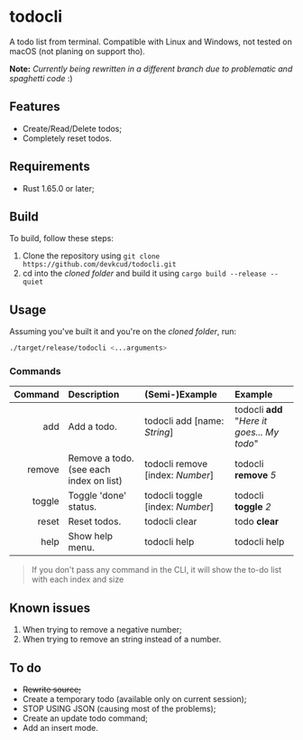 # todocli

A todo list from terminal. Compatible with Linux and Windows, not tested on macOS (not planing on support tho).

**Note:** _Currently being rewritten in a different branch due to problematic and spaghetti code_ :)

## Features

- Create/Read/Delete todos;
- Completely reset todos.

## Requirements

- Rust 1.65.0 or later;

## Build

To build, follow these steps:

1. Clone the repository using `git clone https://github.com/devkcud/todocli.git`
2. cd into the _cloned folder_ and build it using `cargo build --release --quiet`

## Usage

Assuming you've built it and you're on the _cloned folder_, run:

```bash
./target/release/todocli <...arguments>
```

### Commands

| Command | Description                                | (Semi-)Example                   | Example
|      -: | :-                                         | :-                               | :-
|     add | Add a todo.                                | todocli add [name: _String_]     | todocli **add** "_Here it goes... My todo_"
|  remove | Remove a todo. (see each index on list)    | todocli remove [index: _Number_] | todocli **remove** _5_
|  toggle | Toggle 'done' status.                      | todocli toggle [index: _Number_] | todocli **toggle** _2_
|   reset | Reset todos.                               | todocli clear                    | todo **clear**
|    help | Show help menu.                            | todocli help                     | todocli help

> If you don't pass any command in the CLI, it will show the to-do list with each index and size

## Known issues

1. When trying to remove a negative number;
2. When trying to remove an string instead of a number.

## To do

- ~~Rewrite source;~~
- Create a temporary todo (available only on current session);
- STOP USING JSON (causing most of the problems);
- Create an update todo command;
- Add an insert mode.
